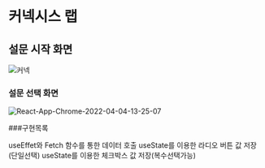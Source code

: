 # 커넥시스 랩

## 설문 시작 화면

![커넥](https://user-images.githubusercontent.com/84889602/161510778-7c78d705-799b-426f-becf-b49047162854.PNG)
### 설문 선택 화면


![React-App-Chrome-2022-04-04-13-25-07](https://user-images.githubusercontent.com/84889602/161512420-629ffd47-1e4d-4342-86b3-5e7f0ea27d28.gif)

###구현목록

useEffet와 Fetch 함수를 통한 데이터 호출
useState를 이용한 라디오 버튼 값 저장(단일선택)
useState를 이용한 체크박스 값 저장(복수선택가능)
